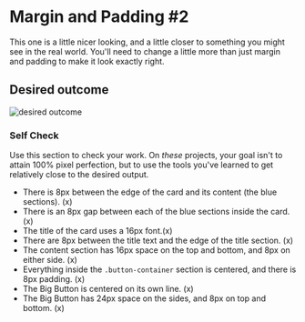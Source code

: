 # Margin and Padding #2

This one is a little nicer looking, and a little closer to something you might see in the real world. You'll need to change a little more than just margin and padding to make it look exactly right.

## Desired outcome
![desired outcome](./desired-outcome.png)

### Self Check
Use this section to check your work. On _these_ projects, your goal isn't to attain 100% pixel perfection, but to use the tools you've learned to get relatively close to the desired output.

- There is 8px between the edge of the card and its content (the blue sections). (x)
- There is an 8px gap between each of the blue sections inside the card. (x)
- The title of the card uses a 16px font.(x)
- There are 8px between the title text and the edge of the title section. (x)
- The content section has 16px space on the top and bottom, and 8px on either side. (x)
- Everything inside the `.button-container` section is centered, and there is 8px padding. (x)
- The Big Button is centered on its own line. (x)
- The Big Button has 24px space on the sides, and 8px on top and bottom. (x)
